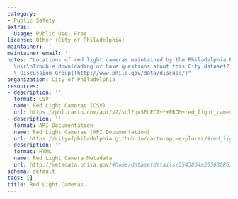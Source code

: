 ```yaml
---
category:
- Public Safety
extras:
  Usage: Public Use; Free
license: Other (City of Philadelphia)
maintainer: ''
maintainer_email: ''
notes: "Locations of red light cameras maintained by the Philadelphia Parking Authority.\r\
  \n\r\nTrouble downloading or have questions about this City dataset? Visit the [OpenDataPhilly\
  \ Discussion Group](http://www.phila.gov/data/discuss/)"
organization: City of Philadelphia
resources:
- description: ''
  format: CSV
  name: Red Light Cameras (CSV)
  url: https://phl.carto.com/api/v2/sql?q=SELECT+*+FROM+red_light_camera_locations&filename=red_light_camera_locations&format=csv&skipfields=cartodb_id,the_geom,the_geom_webmercator
- description: ''
  format: API Documentation
  name: Red Light Cameras (API Documentation)
  url: https://cityofphiladelphia.github.io/carto-api-explorer/#red_light_camera_locations
- description: ''
  format: HTML
  name: Red Light Camera Metadata
  url: http://metadata.phila.gov/#home/datasetdetails/5543864a20583086178c4e8d/representationdetails/55438a8b9b989a05172d0d0d/
schema: default
tags: []
title: Red Light Cameras
---
```

